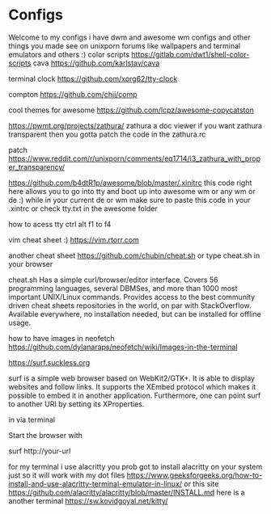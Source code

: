 # Configs
Welcome to my configs i have dwm and awesome wm configs and other things you made see on unixporn forums like wallpapers and terminal emulators and others :)
color scripts https://gitlab.com/dwt1/shell-color-scripts
cava https://github.com/karlstav/cava

terminal clock https://github.com/xorg62/tty-clock

compton https://github.com/chjj/comp

cool themes for awesome https://github.com/lcpz/awesome-copycatston

https://pwmt.org/projects/zathura/
zathura a doc viewer if you want zathura transparent then you gotta patch the code in the zathura.rc

patch 
https://www.reddit.com/r/unixporn/comments/eq1714/i3_zathura_with_proper_transparency/

https://github.com/b4dtR1p/awesome/blob/master/.xinitrc
this code right here allows you to go into tty and boot up into awesome wm or any wm or de :) while in your current de or wm 
make sure to paste this code in your .xintrc or check tty.txt in the awesome folder

how to acess tty 
ctrl alt f1 to f4


vim cheat sheet :)
https://vim.rtorr.com

another cheat sheet 
https://github.com/chubin/cheat.sh 
or type cheat.sh in your browser 

cheat.sh
Has a simple curl/browser/editor interface.
Covers 56 programming languages, several DBMSes, and more than 1000 most important UNIX/Linux commands.
Provides access to the best community driven cheat sheets repositories in the world, on par with StackOverflow.
Available everywhere, no installation needed, but can be installed for offline usage.



how to have images in neofetch 
https://github.com/dylanaraps/neofetch/wiki/Images-in-the-terminal


https://surf.suckless.org

surf is a simple web browser based on WebKit2/GTK+. It is able to display websites and follow links. It supports the XEmbed protocol which makes it possible to embed it in another application. Furthermore, one can point surf to another URI by setting its XProperties.

in via terminal 

Start the browser with

surf http://your-url


for my terminal i use alacritty you prob got to install alacritty on your system just so it will work with my dot files https://www.geeksforgeeks.org/how-to-install-and-use-alacritty-terminal-emulator-in-linux/ or this site https://github.com/alacritty/alacritty/blob/master/INSTALL.md
here is a another terminal https://sw.kovidgoyal.net/kitty/
